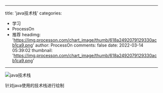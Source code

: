 
---
title: 'java技术栈'
categories: 
 - 学习
 - ProcessOn
 - 推荐
headimg: 'https://img.processon.com/chart_image/thumb/618a2492079129330acb1ca9.png'
author: ProcessOn
comments: false
date: 2022-03-14 05:39:02
thumbnail: 'https://img.processon.com/chart_image/thumb/618a2492079129330acb1ca9.png'
---

<div>   
<img class="thumb" alt="java技术栈" src="https://img.processon.com/chart_image/thumb/618a2492079129330acb1ca9.png" referrerpolicy="no-referrer">
<p>针对java使用的技术栈进行绘制</p>  
</div>
            